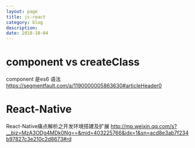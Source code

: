 ```yaml
---
layout: page
title: js-react
category: blog
description: 
date: 2018-10-04
---
```

# component vs createClass
component 是es6 语法
https://segmentfault.com/a/1190000005863630#articleHeader0

# React-Native
React-Native痛点解析之开发环境搭建及扩展
http://mp.weixin.qq.com/s?__biz=MzA3ODg4MDk0Ng==&mid=403225766&idx=1&sn=acd8e3ab7f234b97827c3e210c2d8673#rd